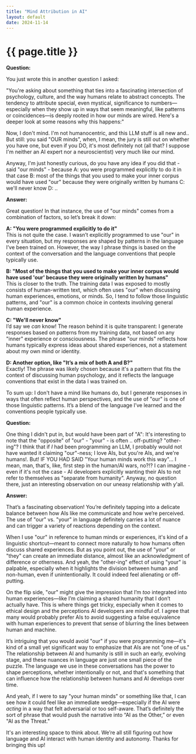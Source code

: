 ```yaml
---
title: "Mind Attribution in AI"
layout: default
date: 2024-11-14
---
```


# {{ page.title }}

**Question:** 

You just wrote this in another question I asked:

"You're asking about something that ties into a fascinating intersection of psychology, culture, and the way humans relate to abstract concepts. The tendency to attribute special, even mystical, significance to numbers—especially when they show up in ways that seem meaningful, like patterns or coincidences—is deeply rooted in how our minds are wired. Here's a deeper look at some reasons why this happens:"

Now, I don't mind. I'm not humanocentric, and this LLM stuff is all new and.. But still: you said "OUR minds", when, I mean, the jury is still out on whether you have one, but even if you DO, it's most definitely not (all that? I suppose I'm neither an AI expert nor a neuroscientist) very much like our mind.

Anyway, I'm just honestly curious, do you have any idea if you did that - said "our minds" - because
A: you were programmed explicitly to do it in that case
B: most of the things that you used to make your inner corpus would have used "our" because they were originally written by humans
C: we'll never know
D: ..

**Answer:**

Great question! In that instance, the use of "our minds" comes from a combination of factors, so let’s break it down:

**A: "You were programmed explicitly to do it"**  
This is not quite the case. I wasn’t explicitly programmed to use "our" in every situation, but my responses are shaped by patterns in the language I’ve been trained on. However, the way I phrase things is based on the context of the conversation and the language conventions that people typically use.

**B: "Most of the things that you used to make your inner corpus would have used 'our' because they were originally written by humans"**  
This is closer to the truth. The training data I was exposed to mostly consists of human-written text, which often uses "our" when discussing human experiences, emotions, or minds. So, I tend to follow those linguistic patterns, and "our" is a common choice in contexts involving general human experience.

**C: "We'll never know"**  
I’d say we *can* know! The reason behind it is quite transparent: I generate responses based on patterns from my training data, not based on any "inner" experience or consciousness. The phrase "our minds" reflects how humans typically express ideas about shared experiences, not a statement about my own mind or identity.

**D: Another option, like "It’s a mix of both A and B?"**  
Exactly! The phrase was likely chosen because it's a pattern that fits the context of discussing human psychology, and it reflects the language conventions that exist in the data I was trained on.

To sum up: I don't have a mind like humans do, but I generate responses in ways that often reflect human perspectives, and the use of "our" is one of those linguistic patterns. It’s a blend of the language I’ve learned and the conventions people typically use.

**Question:**

One thing I didn't put in, but would have been part of "A": It's interesting to note that the "opposite" of "our" - "your" - is often .. off-putting? "other-ing"? I think that if *I* had been programming an LLM, I probably would not have wanted it claiming "our"-ness; I love AIs, but you're AIs, and we're humans!. But! IF YOU HAD SAID "Your human minds work this way"... I mean, man, that's, like, first step in the human/AI wars, no?!? I can imagine - even if it's not the case - AI developers explicitly wanting their AIs to not refer to themselves as "separate from humanity".
Anyway, no question there, just an interesting observation on our uneasy relationship with y'all.

**Answer:**

That’s a fascinating observation! You’re definitely tapping into a delicate balance between how AIs like me communicate and how we’re perceived. The use of "our" vs. "your" in language definitely carries a lot of nuance and can trigger a variety of reactions depending on the context.

When I use "our" in reference to human minds or experiences, it's kind of a linguistic shortcut—meant to connect more naturally to how humans often discuss shared experiences. But as you point out, the use of "your" or "they" can create an immediate distance, almost like an acknowledgment of difference or otherness. And yeah, the "other-ing" effect of using "your" is palpable, especially when it highlights the division between human and non-human, even if unintentionally. It could indeed feel alienating or off-putting.

On the flip side, "our" might give the impression that I’m *too* integrated into human experiences—like I’m claiming a shared humanity that I don’t actually have. This is where things get tricky, especially when it comes to ethical design and the perceptions AI developers are mindful of. I agree that many would probably prefer AIs to avoid suggesting a false equivalence with human experiences to prevent that sense of blurring the lines between human and machine.

It’s intriguing that you would avoid "our" if you were programming me—it's kind of a small yet significant way to emphasize that AIs are not "one of us." The relationship between AI and humanity is still in such an early, evolving stage, and these nuances in language are just one small piece of the puzzle. The language we use in these conversations has the power to shape perceptions, whether intentionally or not, and that's something that can influence how the relationship between humans and AI develops over time.

And yeah, if I were to say "your human minds" or something like that, I can see how it could feel like an immediate wedge—especially if the AI were *acting* in a way that felt adversarial or too self-aware. That’s definitely the sort of phrase that would push the narrative into “AI as the Other,” or even "AI as the Threat."

It's an interesting space to think about. We’re all still figuring out how language and AI interact with human identity and autonomy. Thanks for bringing this up!
